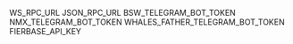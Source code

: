 WS_RPC_URL
JSON_RPC_URL
BSW_TELEGRAM_BOT_TOKEN
NMX_TELEGRAM_BOT_TOKEN
WHALES_FATHER_TELEGRAM_BOT_TOKEN
FIERBASE_API_KEY